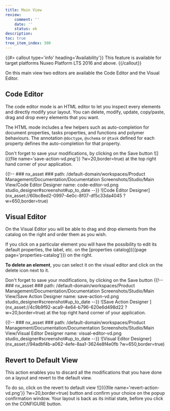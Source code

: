 ```yaml
---
title: Main View
review:
    comment: ''
    date: ''
    status: ok
description:
toc: true
tree_item_index: 300
---
```


{{#> callout type='info' heading='Availability'}}
This feature is available for target platforms Nuxeo Platform LTS 2016 and above.
{{/callout}}

On this main view two editors are available the Code Editor and the Visual Editor.

## Code Editor

The code editor mode is an HTML editor to let you inspect every elements and directly modify your layout. You can delete, modify, update, copy/paste, drag and drop every elements that you want.

The HTML mode includes a few helpers such as auto-completion for document properties, tasks properties, and functions and polymer behaviours. The annotation `@doctype`, `@schema` or `@task` defined for each property defines the auto-completion for that property.

Don't forget to save your modifications, by clicking on the Save button ![]({{file name='save-action-vd.png'}} ?w=20,border=true) at the top right hand corner of your application.

{{!--     ### nx_asset ###
    path: /default-domain/workspaces/Product Management/Documentation/Documentation Screenshots/Studio/Main View/Code Editor Designer
    name: code-editor-vd.png
    studio_designer#screenshot#up_to_date
--}}
![Code Editor Designer](nx_asset://60bc8ed2-0997-4e0c-8f07-df5c33da4045 ?w=650,border=true)

## Visual Editor

On the Visual Editor you will be able to drag and drop elements from the catalog on the right and order them as you wish.

If you click on a particular element you will have the possibility to edit its default properties, the label, etc. on the [properties catalog]({{page page='properties-catalog'}}) on the right.

**To delete an element**, you can select it on the visual editor and click on the delete icon next to it.

Don't forget to save your modifications, by clicking on the Save button {{!--     ### nx_asset ###
    path: /default-domain/workspaces/Product Management/Documentation/Documentation Screenshots/Studio/Main View/Save Action Designer
    name: save-action-vd.png
    studio_designer#screenshot#up_to_date
--}}
![Save Action Designer ](nx_asset://4c9b9f92-aca9-4e64-b796-620e6d498d22 ?w=20,border=true) at the top right hand corner of your application.

{{!--     ### nx_asset ###
    path: /default-domain/workspaces/Product Management/Documentation/Documentation Screenshots/Studio/Main View/Visual Editor Designer
    name: visual-editor-vd.png
    studio_designer#screenshot#up_to_date
--}}
![Visual Editor Designer](nx_asset://94adbf4b-a062-4efe-8aa1-3624e8f4e0fb ?w=650,border=true)

## Revert to Default View

This action enables you to discard all the modifications that you have done on a layout and revert to the default view.

To do so, click on the revert to default view ![]({{file name='revert-action-vd.png'}} ?w=20,border=true) button and confirm your choice on the popup confirmation window. Your layout is back as its initial state, before you click on the CONFIGURE button.

